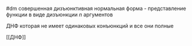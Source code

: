 #dm 
совершенная дизъюнктивная нормальная форма - представление функции в виде дизъюнкции $n$ аргументов

ДНФ которая не имеет одинаковых конъюнкций и все они полные

[[ДНФ]]